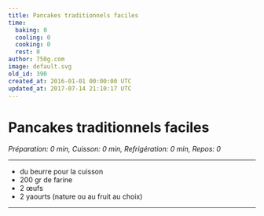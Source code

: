 ```yaml
---
title: Pancakes traditionnels faciles
time:
  baking: 0
  cooling: 0
  cooking: 0
  rest: 0
author: 750g.com
image: default.svg
old_id: 390
created_at: 2016-01-01 00:00:00 UTC
updated_at: 2017-07-14 21:10:17 UTC
---
```


# Pancakes traditionnels faciles

_Préparation: 0 min, Cuisson: 0 min, Refrigération: 0 min, Repos: 0_

---

- du beurre pour la cuisson
- 200 gr de farine
- 2 œufs
- 2 yaourts (nature ou au fruit au choix)

---
